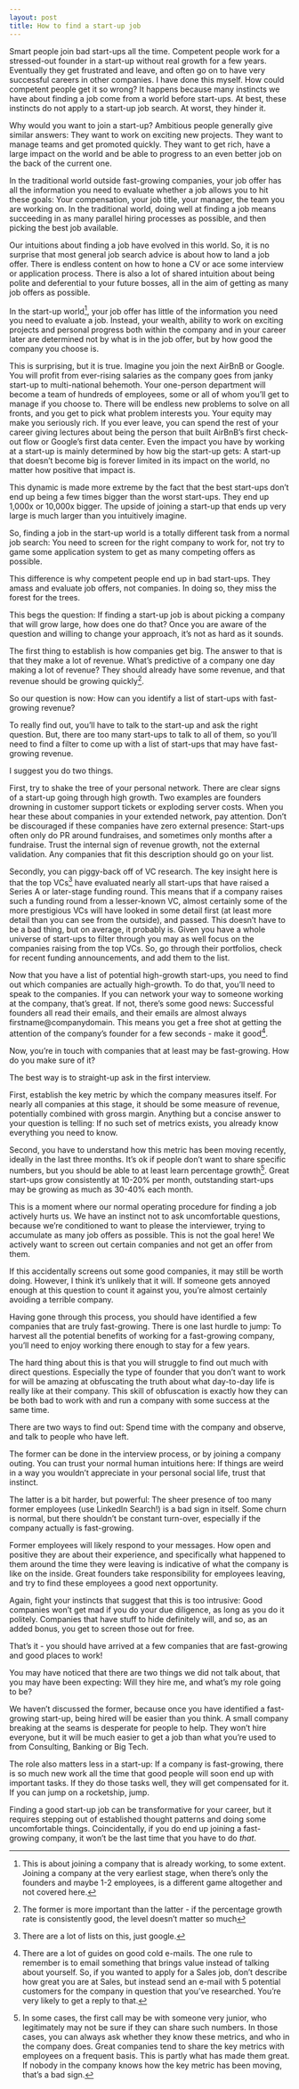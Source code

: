 ```yaml
---
layout: post
title: How to find a start-up job
---
```


Smart people join bad start-ups all the time. Competent people work for a stressed-out founder in a start-up without real growth for a few years. Eventually they get frustrated and leave, and often go on to have very successful careers in other companies. I have done this myself. How could competent people get it so wrong? It happens because many instincts we have about finding a job come from a world before start-ups. At best, these instincts do not apply to a start-up job search. At worst, they hinder it.

Why would you want to join a start-up? Ambitious people generally give similar answers: They want to work on exciting new projects. They want to manage teams and get promoted quickly. They want to get rich, have a large impact on the world and be able to progress to an even better job on the back of the current one. 

In the traditional world outside fast-growing companies, your job offer has all the information you need to evaluate whether a job allows you to hit these goals: Your compensation, your job title, your manager, the team you are working on. In the traditional world, doing well at finding a job means succeeding in as many parallel hiring processes as possible, and then picking the best job available.

Our intuitions about finding a job have evolved in this world. So, it is no surprise that most general job search advice is about how to land a job offer. There is endless content on how to hone a CV or ace some interview or application process. There is also a lot of shared intuition about being polite and deferential to your future bosses, all in the aim of getting as many job offers as possible.

In the start-up world[^1], your job offer has little of the information you need you need to evaluate a job. Instead, your wealth, ability to work on exciting projects and personal progress both within the company and in your career later are determined not by what is in the job offer, but by how good the company you choose is. 

[^1]: This is about joining a company that is already working, to some extent. Joining a company at the very earliest stage, when there’s only the founders and maybe 1-2 employees, is a different game altogether and not covered here.

This is surprising, but it is true. Imagine you join the next AirBnB or Google. You will profit from ever-rising salaries as the company goes from janky start-up to multi-national behemoth. Your one-person department will become a team of hundreds of employees, some or all of whom you’ll get to manage if you choose to. There will be endless new problems to solve on all fronts, and you get to pick what problem interests you. Your equity may make you seriously rich. If you ever leave, you can spend the rest of your career giving lectures about being the person that built AirBnB’s first check-out flow or Google’s first data center. Even the impact you have by working at a start-up is mainly determined by how big the start-up gets: A start-up that doesn’t become big is forever limited in its impact on the world, no matter how positive that impact is.

This dynamic is made more extreme by the fact that the best start-ups don’t end up being a few times bigger than the worst start-ups. They end up 1,000x or 10,000x bigger. The upside of joining a start-up that ends up very large is much larger than you intuitively imagine.

So, finding a job in the start-up world is a totally different task from a normal job search: You need to screen for the right company to work for, not try to game some application system to get as many competing offers as possible.

This difference is why competent people end up in bad start-ups. They amass and evaluate job offers, not companies. In doing so, they miss the forest for the trees.

This begs the question: If finding a start-up job is about picking a company that will grow large, how does one do that? Once you are aware of the question and willing to change your approach, it’s not as hard as it sounds.

The first thing to establish is how companies get big. The answer to that is that they make a lot of revenue. What’s predictive of a company one day making a lot of revenue? They should already have some revenue, and that revenue should be growing quickly[^2].

[^2]: The former is more important than the latter - if the percentage growth rate is consistently good, the level doesn’t matter so much

So our question is now: How can you identify a list of start-ups with fast-growing revenue?

To really find out, you’ll have to talk to the start-up and ask the right question. But, there are too many start-ups to talk to all of them, so you’ll need to find a filter to come up with a list of start-ups that may have fast-growing revenue.

I suggest you do two things.

First, try to shake the tree of your personal network. There are clear signs of a start-up going through high growth. Two examples are founders drowning in customer support tickets or exploding server costs. When you hear these about companies in your extended network, pay attention. Don’t be discouraged if these companies have zero external presence: Start-ups often only do PR around fundraises, and sometimes only months after a fundraise. Trust the internal sign of revenue growth, not the external validation. Any companies that fit this description should go on your list.

Secondly, you can piggy-back off of VC research. The key insight here is that the top VCs[^3] have evaluated nearly all start-ups that have raised a Series A or later-stage funding round. This means that if a company raises such a funding round from a lesser-known VC, almost certainly some of the more prestigious VCs will have looked in some detail first (at least more detail than you can see from the outside), and passed. This doesn’t have to be a bad thing, but on average, it probably is. Given you have a whole universe of start-ups to filter through you may as well focus on the companies raising from the top VCs. So, go through their portfolios, check for recent funding announcements, and add them to the list.

[^3]:There are a lot of lists on this, just google.

Now that you have a list of potential high-growth start-ups, you need to find out which companies are actually high-growth. To do that, you’ll need to speak to the companies. If you can network your way to someone working at the company, that’s great. If not, there’s some good news: Successful founders all read their emails, and their emails are almost always firstname@companydomain. This means you get a free shot at getting the attention of the company’s founder for a few seconds - make it good[^4].

[^4]:There are a lot of guides on good cold e-mails. The one rule to remember is to email something that brings value instead of talking about yourself. So, if you wanted to apply for a Sales job, don’t describe how great you are at Sales, but instead send an e-mail with 5 potential customers for the company in question that you’ve researched. You’re very likely to get a reply to that.

Now, you’re in touch with companies that at least may be fast-growing. How do you make sure of it?

The best way is to straight-up ask in the first interview. 

First, establish the key metric by which the company measures itself. For nearly all companies at this stage, it should be some measure of revenue, potentially combined with gross margin. Anything but a concise answer to your question is telling: If no such set of metrics exists, you already know everything you need to know.

Second, you have to understand how this metric has been moving recently, ideally in the last three months. It’s ok if people don’t want to share specific numbers, but you should be able to at least learn percentage growth[^5]. Great start-ups grow consistently at 10-20% per month, outstanding start-ups may be growing as much as 30-40% each month.

[^5]: In some cases, the first call may be with someone very junior, who legitimately may not be sure if they can share such numbers. In those cases, you can always ask whether they know these metrics, and who in the company does. Great companies tend to share the key metrics with employees on a frequent basis. This is partly what has made them great. If nobody in the company knows how the key metric has been moving, that’s a bad sign.

This is a moment where our normal operating procedure for finding a job actively hurts us. We have an instinct not to ask uncomfortable questions, because we’re conditioned to want to please the interviewer, trying to accumulate as many job offers as possible. This is not the goal here! We actively want to screen out certain companies and not get an offer from them.

If this accidentally screens out some good companies, it may still be worth doing. However, I think it’s unlikely that it will. If someone gets annoyed enough at this question to count it against you, you’re almost certainly avoiding a terrible company.

Having gone through this process, you should have identified a few companies that are truly fast-growing. There is one last hurdle to jump: To harvest all the potential benefits of working for a fast-growing company, you’ll need to enjoy working there enough to stay for a few years.

The hard thing about this is that you will struggle to find out much with direct questions. Especially the type of founder that you don’t want to work for will be amazing at obfuscating the truth about what day-to-day life is really like at their company. This skill of obfuscation is exactly how they can be both bad to work with and run a company with some success at the same time.

There are two ways to find out: Spend time with the company and observe, and talk to people who have left.

The former can be done in the interview process, or by joining a company outing. You can trust your normal human intuitions here: If things are weird in a way you wouldn’t appreciate in your personal social life, trust that instinct.

The latter is a bit harder, but powerful: The sheer presence of too many former employees (use LinkedIn Search!) is a bad sign in itself. Some churn is normal, but there shouldn’t be constant turn-over, especially if the company actually is fast-growing.

Former employees will likely respond to your messages. How open and positive they are about their experience, and specifically what happened to them around the time they were leaving is indicative of what the company is like on the inside. Great founders take responsibility for employees leaving, and try to find these employees a good next opportunity.

Again, fight your instincts that suggest that this is too intrusive: Good companies won’t get mad if you do your due diligence, as long as you do it politely. Companies that have stuff to hide definitely will, and so, as an added bonus, you get to screen those out for free.

That’s it - you should have arrived at a few companies that are fast-growing and good places to work!

You may have noticed that there are two things we did not talk about, that you may have been expecting: Will they hire me, and what’s my role going to be?

We haven’t discussed the former, because once you have identified a fast-growing start-up, being hired will be easier than you think. A small company breaking at the seams is desperate for people to help. They won’t hire everyone, but it will be much easier to get a job than what you’re used to from Consulting, Banking or Big Tech.

The role also matters less in a start-up: If a company is fast-growing, there is so much new work all the time that good people will soon end up with important tasks. If they do those tasks well, they will get compensated for it. If you can jump on a rocketship, jump. 

Finding a good start-up job can be transformative for your career, but it requires stepping out of established thought patterns and doing some uncomfortable things. Coincidentally, if you do end up joining a fast-growing company, it won’t be the last time that you have to do *that*.
